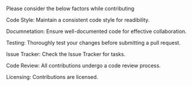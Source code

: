 Please consider the below factors while contributing

Code Style:
Maintain a consistent code style for readibility.

Documnetation: 
Ensure well-documented code for effective collaboration.

Testing:
Thoroughly test your changes before submitting a pull request. 

Issue Tracker:
Check the Issue Tracker for tasks.

Code Review:
All contributions undergo a code review process.

Licensing:
Contributions are licensed. 

